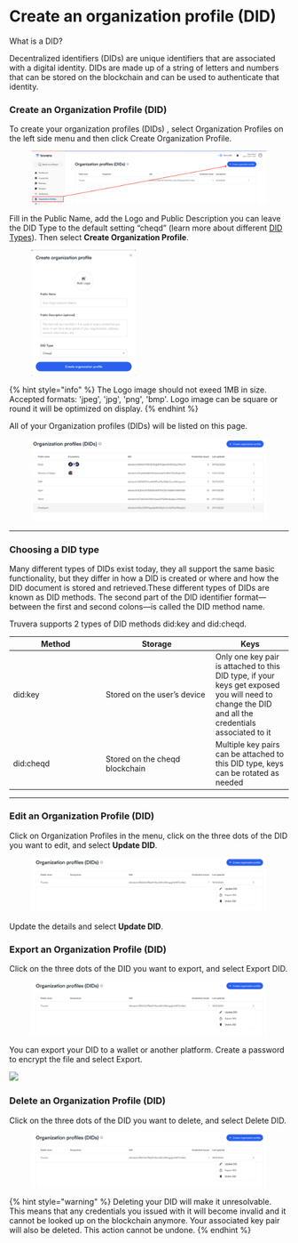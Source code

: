 # Create an organization profile (DID)

What is a DID?

Decentralized identifiers (DIDs) are unique identifiers that are associated with a digital identity. DIDs are made up of a string of letters and numbers that can be stored on the blockchain and can be used to authenticate that identity.

### Create an Organization Profile (DID) <a href="#h_95e2ff9378" id="h_95e2ff9378"></a>

To create your organization profiles (DIDs) , select Organization Profiles on the left side menu and then click Create Organization Profile.

<figure><img src="../.gitbook/assets/Screenshot 2024-12-19 at 14.36.38.png" alt=""><figcaption></figcaption></figure>

Fill in the Public Name, add the Logo and Public Description you can leave the DID Type to the default setting “cheqd” (learn more about different [DID Types](create-an-organization-profile-did.md#choosing-a-did-type)). Then select **Create Organization Profile**.

<div align="left"><figure><img src="../.gitbook/assets/Screenshot 2025-02-04 at 13.59.21.png" alt="" width="188"><figcaption></figcaption></figure></div>

{% hint style="info" %}
The Logo image should not exeed 1MB in size. Accepted formats: 'jpeg', 'jpg', 'png', 'bmp'. Logo image can be square or round it will be optimized on display.
{% endhint %}

All of your Organization profiles (DIDs) will be listed on this page.&#x20;

<figure><img src="../.gitbook/assets/Screenshot 2024-04-18 at 16.33.22.png" alt=""><figcaption></figcaption></figure>

***

### Choosing a DID type

Many different types of DIDs exist today, they all support the same basic functionality, but they differ in how a DID is created or where and how the DID document is stored and retrieved.These different types of DIDs are known as DID methods. The second part of the DID identifier format—between the first and second colons—is called the DID method name.

Truvera supports 2 types of DID methods did:key and did:cheqd.

<table><thead><tr><th width="153">Method</th><th width="184">Storage</th><th>Keys</th></tr></thead><tbody><tr><td>did:key</td><td>Stored on the user’s device</td><td>Only one key pair is attached to this DID type, if your keys get exposed you will need to change the DID and all the credentials associated to it</td></tr><tr><td>did:cheqd</td><td>Stored on the cheqd blockchain</td><td>Multiple key pairs can be attached to this DID type, keys can be rotated as needed</td></tr></tbody></table>

***

### Edit an Organization Profile (DID) <a href="#h_c1052e8bf2" id="h_c1052e8bf2"></a>

Click on Organization Profiles in the menu, click on the three dots of the DID you want to edit, and select **Update DID**.

<figure><img src="../.gitbook/assets/Screenshot 2024-12-19 at 14.39.13.png" alt=""><figcaption></figcaption></figure>

Update the details and select **Update DID**.

### Export an Organization Profile (DID) <a href="#h_157926b249" id="h_157926b249"></a>

Click on the three dots of the DID you want to export, and select Export DID.

<figure><img src="../.gitbook/assets/Screenshot 2024-12-19 at 14.39.13 (1).png" alt=""><figcaption></figcaption></figure>

You can export your DID to a wallet or another platform. Create a password to encrypt the file and select Export.

![](https://downloads.intercomcdn.com/i/o/797658873/66234318d10e677cec479706/Screenshot+2023-08-01+at+14.37.22.png)

### Delete an Organization Profile (DID) <a href="#h_88118e48bc" id="h_88118e48bc"></a>

Click on the three dots of the DID you want to delete, and select Delete DID.

<figure><img src="../.gitbook/assets/Screenshot 2024-12-19 at 14.39.13 (1).png" alt=""><figcaption></figcaption></figure>

{% hint style="warning" %}
Deleting your DID will make it unresolvable. This means that any credentials you issued with it will become invalid and it cannot be looked up on the blockchain anymore. Your associated key pair will also be deleted. This action cannot be undone.
{% endhint %}
